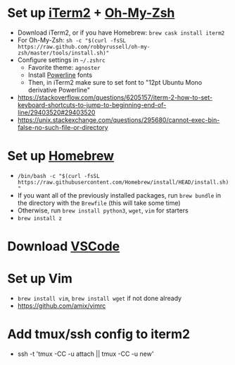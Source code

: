 # Set up [iTerm2](https://www.iterm2.com/) + [Oh-My-Zsh](https://github.com/robbyrussell/oh-my-zsh)
  - Download iTerm2, or if you have Homebrew: `brew cask install iterm2`
  - For Oh-My-Zsh: `sh -c "$(curl -fsSL https://raw.github.com/robbyrussell/oh-my-zsh/master/tools/install.sh)"`
  - Configure settings in `~/.zshrc`
    - Favorite theme: `agnoster`
    - Install [Powerline](https://github.com/powerline/fonts) fonts
    - Then, in iTerm2 make sure to set font to "12pt Ubuntu Mono derivative Powerline"
  - https://stackoverflow.com/questions/6205157/iterm-2-how-to-set-keyboard-shortcuts-to-jump-to-beginning-end-of-line/29403520#29403520
  - https://unix.stackexchange.com/questions/295680/cannot-exec-bin-false-no-such-file-or-directory


# Set up [Homebrew](https://brew.sh/)
  - `/bin/bash -c "$(curl -fsSL https://raw.githubusercontent.com/Homebrew/install/HEAD/install.sh)"`
  - If you want all of the previously installed packages, run `brew bundle` in the directory with the `Brewfile` (this will take some time)
  - Otherwise, run `brew install python3`, `wget`, `vim` for starters
  - `brew install z`

# Download [VSCode](https://code.visualstudio.com/Download)

# Set up Vim
  - `brew install vim`, `brew install wget` if not done already
  - https://github.com/amix/vimrc

# Add tmux/ssh config to iterm2
  - ssh <hostname> -t 'tmux -CC -u attach || tmux -CC -u new'
